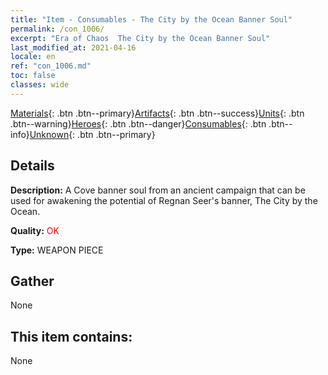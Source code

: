 ```yaml
---
title: "Item - Consumables - The City by the Ocean Banner Soul"
permalink: /con_1006/
excerpt: "Era of Chaos  The City by the Ocean Banner Soul"
last_modified_at: 2021-04-16
locale: en
ref: "con_1006.md"
toc: false
classes: wide
---
```

 [Materials](/Items/){: .btn .btn--primary}[Artifacts](/Items/Artifacts/){: .btn .btn--success}[Units](/Items/Units/){: .btn .btn--warning}[Heroes](/Items/Heroes/){: .btn .btn--danger}[Consumables](/Items/Consumables/){: .btn .btn--info}[Unknown](/Items/Unknown/){: .btn .btn--primary}

## Details
 **Description:** A Cove banner soul from an ancient campaign that can be used for awakening the potential of Regnan Seer's banner, The City by the Ocean.

 **Quality:** <span style="color: #FF0000">OK</span>

 **Type:** WEAPON PIECE

## Gather

  None

## This item contains:

  None

